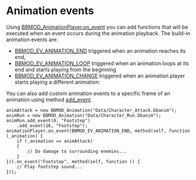 # Animation events
Using [BBMOD_AnimationPlayer.on_event](./BBMOD_IEventListener.on_event.html)
you can add functions that will be executed when an event occurs during the
animation playback. The build-in animation events are:

* [BBMOD_EV_ANIMATION_END](./BBMOD_EV_ANIMATION_END.html) triggered when an animation reaches its end,
* [BBMOD_EV_ANIMATION_LOOP](./BBMOD_EV_ANIMATION_LOOP.html) triggered when an animation loops at its end and starts playing from the beginning
* [BBMOD_EV_ANIMATION_CHANGE](./BBMOD_EV_ANIMATION_CHANGE.html) triggered when an animation player starts playing a different animation.

You can also add custom animation events to a specific frame of an animation
using method [add_event](./BBMOD_Animation.add_event.html).

```gml
animAttack = new BBMOD_Animation("Data/Character_Attack.bbanim");
animRun = new BBMOD_Animation("Data/Character_Run.bbanim");
animRun.add_event(0, "Footstep")
    .add_event(16, "Footstep");
animationPlayer.on_event(BBMOD_EV_ANIMATION_END, method(self, function (_animation) {
    if (_animation == animAttack)
    {
        // Do damage to surrounding enemies...
    }
})).on_event("Footstep", method(self, function () {
    // Play footstep sound...
}));
```
